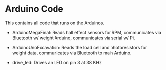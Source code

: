 # Arduino Code

This contains all code that runs on the Arduinos.

* ArduinoMegaFinal: Reads hall effect sensors for RPM, communicates via Bluetooth w/ weight Arduino, communicates via serial w/ Pi.

* ArduinoUnoExcavation: Reads the load cell and photoresistors for weight data, communicates via Bluetooth to main Arduino.

* drive_led: Drives an LED on pin 3 at 38 KHz